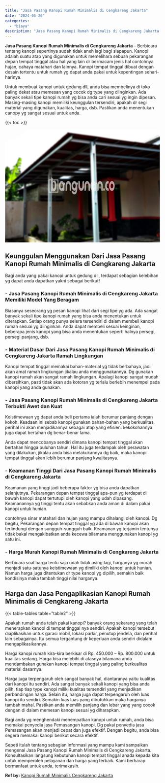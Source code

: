 ```yaml
---
title: "Jasa Pasang Kanopi Rumah Minimalis di Cengkareng Jakarta"
date: "2024-05-26"
categories: 
  - "biaya"
description: "Jasa Pasang Kanopi Rumah Minimalis di Cengkareng Jakarta. Sepeti itulah tentang sebagian informasi yang mampu kami sampaikan mengenai Jasa Pasang Kanopi Ruma..."
---
```


**Jasa Pasang Kanopi Rumah Minimalis di Cengkareng Jakarta** – Berbicara tentang kanopi sepertinya sudah tidak aneh lagi bagi siapapun. Kanopi adalah suatu atap yang digunakan untuk memelihara sebuah pekarangan depan tempat tinggal atau hal yang lain dr bermacam jenis hal contohnya hujan, cahaya matahari dan lainnya. Kanopi tempat tinggal dibuat dengan desain tertentu untuk rumah yg dapat anda pakai untuk kepentingan sehari-harinya.

Untuk membuat kanopi untuk gedung dll, anda bisa membelinya di toko paling dekat atau memesan yang cocok dg type yang diinginkan. Ada banyak sekali tipe kanopi rumah yg bisa anda cari sesuai yg ingin dipesan. Masing-masing kanopi memiliki keunggulan tersendiri, apakah dr segi material yang digunakan, kualitas, harga, dsb. Pastikan anda menentukan canopy yg sangat sesuai untuk anda.

{{< toc >}}

![Jasa Pasang Kanopi Rumah Minimalis di Cengkareng Jakarta](/images/harga-kanopi-minimalis-51.png)

## Keunggulan Menggunakan Dari Jasa Pasang Kanopi Rumah Minimalis di Cengkareng Jakarta

Bagi anda yang pakai kanopi untuk gedung dll, terdapat sebagian kelebihan yg dapat anda dapatkan yakni sebagai berikut!

### \- Jasa Pasang Kanopi Rumah Minimalis di Cengkareng Jakarta Memiliki Model Yang Beragam

Biasanya seseorang yg pesan kanopi lihat dari segi tipe yg ada. Ada sangat banyak sekali tipe kanopi rumah yang bisa anda menentukan untuk diterapkan. Setiap orang punya selera tersendiri di dalam membeli kanopi rumah sesuai yg diinginkan. Anda dapat membeli sesuai keinginan, beberapa jenis kanopi yang bisa anda menentukan seperti halnya persegi, persegi panjang, dsb.

### \- Material Dasar Dari Jasa Pasang Kanopi Rumah Minimalis di Cengkareng Jakarta Ramah Lingkungan

Kanopi tempat tinggal memakai bahan-material yg tidak berbahaya, jadi akan amat ramah lingkungan jikalau anda menggunakannya. Dg gunakan kanopi rumah akan sangat ramah lingkungan. Apalagi kanopi sangat mudah dibersihkan, pasti tidak akan ada kotoran yg terlalu berlebih menempel pada kanopi yang anda gunakan.

### \- Jasa Pasang Kanopi Rumah Minimalis di Cengkareng Jakarta Terbukti Awet dan Kuat

Keistimewaan yg dapat anda beli pertama ialah berumur panjang dengan kokoh. Keadaan ini sebab kanopi gunakan bahan-bahan yang berkualitas, perihal ini akan menjadikannya sebagai atap yang efisien. kekokohannya juga dapat bertahan dg benar-benar lama.

Anda dapat mencobanya sendiri dimana kanopi tempat tinggal akan bertahan hingga puluhan tahun. Hal itu juga terdampak oleh perawatan yang dilakukan, jikalau anda bisa melakukannya dg baik, maka kanopi tempat tinggal akan lebih berumur panjang kwalitasnya.

### \- Keamanan Tinggi Dari Jasa Pasang Kanopi Rumah Minimalis di Cengkareng Jakarta

Keamanan yang tinggi jadi beberapa faktor yg bisa anda dapatkan selanjutnya. Pekarangan depan tempat tinggal apa-pun yg terdapat di bawah kanopi dapat tertutupi oleh kanopi yang udah dipasang. Keamanannya yg tinggi tentu akan sebabkan anda aman di dalam pakai kanopi untuk hunian.

contohnya sinar matahari dan hujan yang mampu dihalangi oleh kanopi. Dg begitu, Pekarangan depan tempat tinggal yg ada di bawah kanopi akan terlindungi dengan sungguh-sungguh baik. Keamanan yg terjamin tentunya tidak bakal mengakibatkan anda kecewa bilamana menggunakan kanopi yg satu ini.

### \- Harga Murah Kanopi Rumah Minimalis di Cengkareng Jakarta

Berbicara soal harga tentu saja udah tidak asing lagi, harganya yg murah menjadi satu-satunya keistimewaan yg dimiliki oleh kanopi untuk hunian. Namun harga juga ditentukan dr type kanopi yg dipilih, semakin baik kondisinya maka tambah tinggi nilai harganya.

## Harga dan Jasa Pengaplikasian Kanopi Rumah Minimalis di Cengkareng Jakarta

{{< table-tables table="table2" >}}

Apakah rumah anda telah pakai kanopi? banyak orang sekarang yang telah menerapkan kanopi di tempat tinggal nya sendiri. Apakah kanopi tersebut diaplikasikan untuk garasi mobil, lokasi parkir, penutup jendela, dan perihal lain sebagainya. Itu semua tergantung dr keperluan anda sendiri didalam mengaplikasikannya.

Harga kanopi rumah kira-kira berkisar di Rp. 450.000 – Rp. 800.000 untuk kualitas sedang. Harga bisa melebihi di atasnya bilamana anda mendambakan gunakan kanopi tempat tinggal yang paling berkualitas material dasarnya.

Harga juga terpengaruh oleh sangat banyak hal, diantaranya yaitu kualitas dari kanopi itu sendiri. Ada sangat banyak sekali kanopi yang bisa anda pilih, tiap tiap type kanopi miliki kualitas tersendiri yang menjadikan perbandingan harga. Selain itu, harga juga dapat terpengaruh oleh luas kanopi itu sendiri. Semakin luas luas yang dibutuhkan maka harganya tambah mahal. Pastikan anda memilih panjang dan lebar yang yang cocok dengan di dalam memesan kanopi sesuai yg diharapkan.

Bagi anda yg menghendaki menempatkan kanopi untuk rumah, anda bisa memakai penyedia jasa Pemasangan kanopi. Dg pakai penyedia jasa Pemasangan akan menjadi cepat dan juga efektif. Dengan begitu, anda bisa segera memakai kanopi berikut secara efektif.

Sepeti itulah tentang sebagian informasi yang mampu kami sampaikan mengenai Jasa Pasang Kanopi Rumah Minimalis di Cengkareng Jakarta. Konsultasikan langsung kebutuhan kanopi tempat tinggal anada kepada kita untuk memperoleh pelayanan dan harga yang terbaik. Kami berharap bermanfaat untuk anda, terimakasih.

**Ref by:**  [Kanopi Rumah Minimalis Cengkareng Jakarta](https://id.wikipedia.org/wiki/Kanopi)
